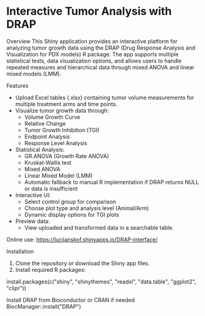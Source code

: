 # Interactive Tumor Analysis with DRAP

Overview
This Shiny application provides an interactive platform for analyzing tumor growth data using the DRAP (Drug Response Analysis and Visualization for PDX models) R package. The app supports multiple statistical tests, data visualization options, and allows users to handle repeated measures and hierarchical data through mixed ANOVA and linear mixed models (LMM).  


Features

- Upload Excel tables (.xlsx) containing tumor volume measurements for multiple treatment arms and time points.  
- Visualize tumor growth data through:
  - Volume Growth Curve
  - Relative Change
  - Tumor Growth Inhibition (TGI)
  - Endpoint Analysis
  - Response Level Analysis  
- Statistical Analysis:
  - GR.ANOVA (Growth Rate ANOVA)
  - Kruskal-Wallis test
  - Mixed ANOVA
  - Linear Mixed Model (LMM)
  - Automatic fallback to manual R implementation if DRAP returns NULL or data is insufficient  
- Interactive UI:
  - Select control group for comparison
  - Choose plot type and analysis level (Animal/Arm)
  - Dynamic display options for TGI plots  
- Preview data:
  - View uploaded and transformed data in a searchable table.  

Online use:
https://lucijanskof.shinyapps.io/DRAP-interface/

Installation

1. Clone the repository or download the Shiny app files.  
2. Install required R packages:

install.packages(c("shiny", "shinythemes", "readxl", "data.table", "ggplot2", "clipr"))

 Install DRAP from Bioconductor or CRAN if needed
 BiocManager::install("DRAP")
